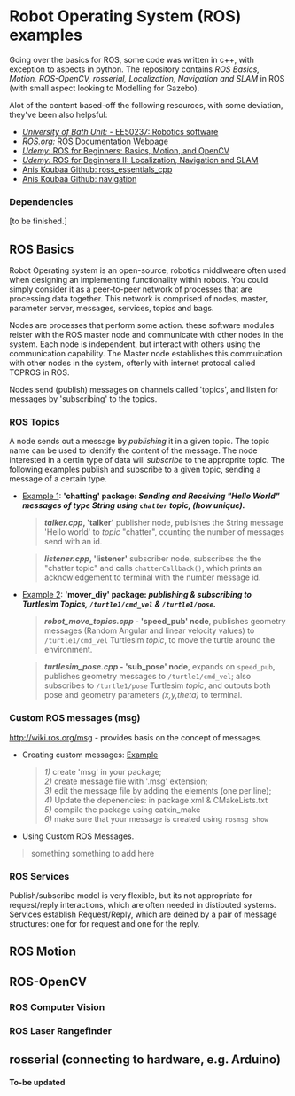 # Robot Operating System (ROS) examples
Going over the basics for ROS, some code was written in c++, with exception to aspects in python. The repository contains _ROS Basics, Motion, ROS-OpenCV, rosserial, Localization, Navigation and SLAM_ in ROS (with small aspect looking to Modelling for Gazebo).

Alot of the content based-off the following resources, with some deviation, they've been also helpsful:
* [*University of Bath Unit:* - EE50237: Robotics software](http://www.bath.ac.uk/catalogues/2018-2019/ee/EE50237.html)
* [*ROS.org:* ROS Documentation Webpage](http://wiki.ros.org/)
* [*Udemy:* ROS for Beginners: Basics, Motion, and OpenCV](https://www.udemy.com/course/ros-essentials/)
* [*Udemy:* ROS for Beginners II: Localization, Navigation and SLAM](https://www.udemy.com/course/ros-navigation/)
* [Anis Koubaa Github: ross_essentials_cpp](https://github.com/aniskoubaa/ros_essentials_cpp)
* [Anis Koubaa Github: navigation](https://github.com/aniskoubaa/ros_course_part2)



### Dependencies
[to be finished.]

## ROS Basics
Robot Operating system is an open-source, robotics middlweare often used when designing an implementing functionality within robots. You could simply consider it as a peer-to-peer network of processes that are processing data together. This network is comprised of nodes, master, parameter server, messages, services, topics and bags.

Nodes are processes that perform some action. these software modules reister with the ROS master node and communicate with other nodes in the system. Each node is independent, but interact with others using the communication capability. The Master node establishes this commuication with other nodes in the system, oftenly with internet protocal called TCPROS in ROS. 

Nodes send (publish) messages on channels called 'topics', and listen for messages by 'subscribing' to the topics.


### ROS Topics
A node sends out a message by _publishing_ it in a given topic. The topic name can be used to identify the content of the message. The node interested in a certin type of data will _subscribe_ to the approprite topic. The following examples publish and subscribe to a given topic, sending a message of a certain type.
* [Example 1](https://github.com/Philori22/ROS_examples/blob/master/Example1/): **'chatting' package: _Sending and Receiving "Hello World" messages of type _String_ using `chatter` _topic_, _(how unique)_._**
  > **_talker.cpp_, 'talker'** publisher node, publishes the String message 'Hello world' to _topic_ "chatter", counting the number of messages send with an id. <br>
  
  > **_listener.cpp_, 'listener'** subscriber node, subscribes the the "chatter topic" and calls `chatterCallback()`, which prints an acknowledgement to terminal with the number message id.
  
  
* [Example 2](https://github.com/Philori22/ROS_examples/tree/master/Example2): **'mover_diy' package: _publishing & subscribing to Turtlesim _Topics_, `/turtle1/cmd_vel` & `/turtle1/pose`._**
  > **_robot_move_topics.cpp_ - 'speed_pub' node**, publishes geometry messages (Random Angular and linear velocity values) to `/turtle1/cmd_vel` Turtlesim _topic_, to move the turtle around the environment. <br>
  
  > **_turtlesim_pose.cpp_ - 'sub_pose' node**,  expands on `speed_pub`, publishes geometry messages to `/turtle1/cmd_vel`; also subscribes to `/turtle1/pose` Turtlesim _topic_, and outputs both pose and geometry parameters _(x,y,theta)_ to terminal.

### Custom ROS messages (msg)
http://wiki.ros.org/msg - provides basis on the concept of messages.
* Creating custom messages: [Example](https://github.com/Philori22/ROS_examples/tree/master/custom_messages)


  > *1)* create 'msg' in your package; <br>
  > *2)* create message file with '.msg' extension; <br>
  > *3)* edit the message file by adding the elements (one per line); <br>
  > *4)* Update the depenencies: in package.xml & CMakeLists.txt <br>
  > *5)* compile the package using catkin_make <br>
  > *6)* make sure that your message is created using `rosmsg show` <br>
  
 * Using Custom ROS Messages.
  > something something to add here
   

### ROS Services
Publish/subscribe model is very flexible, but its not appropriate for request/reply interactions, which are often needed in distibuted systems. Services establish Request/Reply, which are deined by a pair of message structures: one for for request and one for the reply.

## ROS Motion

## ROS-OpenCV
### ROS Computer Vision

### ROS Laser Rangefinder

## rosserial (connecting to hardware, e.g. Arduino)

#### To-be updated

